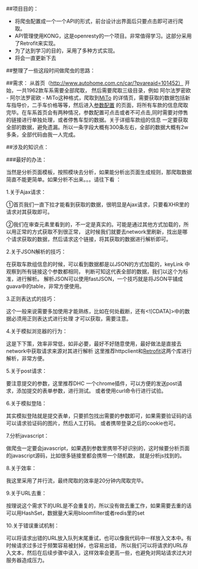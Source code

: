 ##项目目的：
- 将爬虫配置成一个一个API的形式，前台设计出界面后只要点击即可进行爬取。
- API管理使用KONG，这是openresty的一个项目。非常值得学习。这部分采用了Retrofit来实现。
- 为了达到学习的目的，采用了多种方式实现。
- 将会一直更新下去

##整理了一些这段时间做爬虫的思路：

##需求：
从首页（http://www.autohome.com.cn/car/?pvareaid=101452） 开始，一共1962款车系需要全部爬取，
然后需要爬取三级目录，例如 阿尔法罗密欧 - 阿尔法罗密欧 - MiTo这种格式，爬取到[MiTo](http://www.autohome.com.cn/715/#levelsource=000000000_0&pvareaid=101594)
的详情页，需要获取的数据包括新车指导价，二手车价格等等，然后进入[参数配置](http://car.autohome.com.cn/config/series/2097.html)
的页面，将所有车款的信息爬取完毕。在车系首页会有两种情况，参数配置可点击或者不可点击,同时需要对停售的链接进行单独处理，或者停售车型的数据。关于详细车款组的信息
一定要获取全部的数据，避免遗漏。所以一条字段大概有300条左右，全部的数据大概有2w多条，全部代码由我一人完成。

##涉及的知识点：

###最好的办法：

当然是分析页面模板，按照模块去分析，如果能分析出页面生成规则，那爬取数据简直不能更简单。如果分析不出来。。。请往下看 ：


1.关于Ajax请求：

①首页我们一直下拉才能看到获取的数据，很明显是Ajax请求，只要看XHR里的请求对其获取即可。

②我们在审查元素里看到的，不一定是真实的。可能是通过其他方式加载的，所以用正常的方式获取不到很正常，
这时候我们就要去network里刷新，找出是哪个请求获取的数据，然后请求这个链接，将其获取的数据进行解析即可。

2.关于JSON解析的技巧：

在获取车款组信息的时候，可以看到数据都是以JSON的方式加载的，keyLink 中观察到所有链接这个参数都相同，
判断可知这代表全部的数据，我们以这个为标准，进行解析。
解析JSON可以使用fastJSON，一个技巧就是将JSON平铺成guava中的table，非常方便使用。

3.正则表达式的技巧：

这个一般来说需要多加使用才能熟练，比如在何处截断，还有<![CDATA]>中的数据必须用正则表达式进行处理
才可以获取，需要注意。

4.关于模拟浏览器的行为：

这是下下策，效率非常低，如非必要，最好不好随意使用，最好做法是直接去network中获取请求来源对其进行解析
这里推荐httpclient和[Retrofit](http://square.github.io/retrofit/)这两个库进行解析，非常方便。

5.关于post请求：

要注意提交的参数，这里推荐DHC 一个chrome插件，可以方便的发送post请求，添加提交的表单参数，进行测试。
或者使用curl命令行进行试验。


6.关于模拟登陆：

其实模拟登陆就是提交表单，只要抓包找出需要的参数即可，如果需要验证码的话可以请求验证码的图片，然后人工打码。
或者携带登录之后的cookie也可。

7.分析javascript：

做爬虫一定要会javascript，如果遇到参数里携带不好识别的，这时候要分析页面的javascript源码，比如很多链接里都会携带一个随机数，
就是分析js找到的。

8.关于效率：

我这里采用了并行流，最终爬取的效率是20分钟内爬取完毕。

9.关于URL去重：

按理说这个需求下的URL是不会重复的，所以没有做去重工作，如果需要去重的话可以用HashSet，数据量大采用bloomfilter或者redis里的set

10.关于错误重试机制：

可以将请求出错的URL放入队列末尾重试，也可以像我代码中一样放入文本中。有时候请求过多过于频繁容易被封掉，也容易出错，
所以我们可以将请求的URL存入文本，然后在后续步骤中读入，这样效率会更高一些，也避免对网站请求过大对服务器造成压力。





